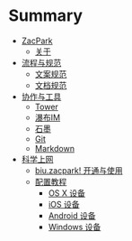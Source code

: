 # Summary

* [ZacPark]()
    * [关于](about.md)
* [流程与规范]()
    * [文案规范](copywriting.md)
    * [文档规范](documents.md)
* [协作与工具]()
    * [Tower](tower.md)
    * [瀑布IM](pubu.md)
    * [石墨](shimo.md)
    * [Git](git.md)
    * [Markdown](markdown.md)
* [科学上网](fuck-gfw.md)
    * [biu.zacpark! 开通与使用](fuck-gfw-biu.md)
    * [配置教程](fuck-gfw-guide.md)
        * [OS X 设备](fuck-gfw-osx.md)
        * [iOS 设备](fuck-gfw-ios.md)
        * [Android 设备](fuck-gfw-android.md)
        * [Windows 设备](fuck-gfw-windows.md)